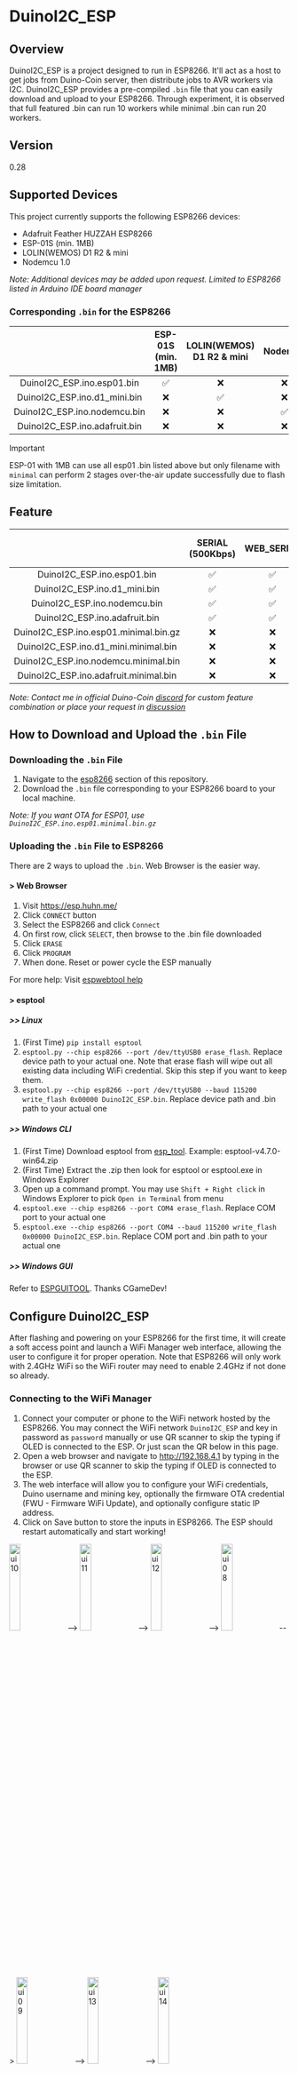 # DuinoI2C_ESP

## Overview
DuinoI2C_ESP is a project designed to run in ESP8266. It'll act as a host to get jobs from Duino-Coin server, then distribute jobs to AVR workers via I2C. DuinoI2C_ESP provides a pre-compiled `.bin` file that you can easily download and upload to your ESP8266. Through experiment, it is observed that full featured .bin can run 10 workers while minimal .bin can run 20 workers.

## Version
0.28

## Supported Devices
This project currently supports the following ESP8266 devices:
- Adafruit Feather HUZZAH ESP8266
- ESP-01S (min. 1MB)
- LOLIN(WEMOS) D1 R2 & mini
- Nodemcu 1.0

*Note: Additional devices may be added upon request. Limited to ESP8266 listed in Arduino IDE board manager*

### Corresponding `.bin` for the ESP8266
|  | ESP-01S (min. 1MB) | LOLIN(WEMOS) D1 R2 & mini | Nodemcu | Adafruit Feather HUZZAH ESP8266 |
| :-: | :-: | :-: | :-: | :-: |
| DuinoI2C_ESP.ino.esp01.bin | ✅ | ❌ | ❌ | ❌ |
| DuinoI2C_ESP.ino.d1_mini.bin | ❌ | ✅ | ❌ | ❌ |
| DuinoI2C_ESP.ino.nodemcu.bin | ❌ | ❌ | ✅ | ❌ |
| DuinoI2C_ESP.ino.adafruit.bin | ❌ | ❌ | ❌ | ✅ |

> [!IMPORTANT]
> ESP-01 with 1MB can use all esp01 .bin listed above but only filename with `minimal` can perform 2 stages over-the-air update successfully due to flash size limitation.

## Feature
||SERIAL (500Kbps)|WEB_SERIAL|DASHBOARD|I2C_SCL|OLED|CRC8|OTA|mDNS|OLED Piggyback|Dim Worker LED|Breathing LED|Static IP|
| :-: | :-: | :-: | :-: | :-: | :-: | :-: | :-: | :-: | :-: | :-: | :-: | :-: |
| DuinoI2C_ESP.ino.esp01.bin | ✅ | ✅ | ✅ | 100KHz/400KHz | ✅ | ✅ | ❌ | ✅ | ❌ | ✅ | ✅ | ✅ |
| DuinoI2C_ESP.ino.d1_mini.bin | ✅ | ✅ | ✅ | 100KHz/400KHz | ✅ | ✅ | ✅ | ✅ | ✅ | ✅ | ✅ | ✅ |
| DuinoI2C_ESP.ino.nodemcu.bin | ✅ | ✅ | ✅ | 100KHz/400KHz | ✅ | ✅ | ✅ | ✅ | ❌ | ✅ | ✅ | ✅ |
| DuinoI2C_ESP.ino.adafruit.bin | ✅ | ✅ | ✅ | 100KHz/400KHz | ✅ | ✅ | ✅ | ✅ | ❌ | ✅ | ✅ | ✅ |
| DuinoI2C_ESP.ino.esp01.minimal.bin.gz | ❌ | ❌ | ❌ | 100KHz/400KHz | ✅ | ✅ | ✅ | ❌ | ❌ | ❌ | ✅ | ✅ |
| DuinoI2C_ESP.ino.d1_mini.minimal.bin | ❌ | ❌ | ❌ | 100KHz/400KHz | ✅ | ✅ | ✅ | ❌ | ❌ | ❌ | ✅ | ✅ |
| DuinoI2C_ESP.ino.nodemcu.minimal.bin | ❌ | ❌ | ❌ | 100KHz/400KHz | ✅ | ✅ | ✅ | ❌ | ❌ | ❌ | ✅ | ✅ |
| DuinoI2C_ESP.ino.adafruit.minimal.bin | ❌ | ❌ | ❌ | 100KHz/400KHz | ✅ | ✅ | ✅ | ❌ | ❌ | ❌ | ✅ | ✅ |


*Note: Contact me in official Duino-Coin [discord](https://discord.gg/duino-coin-677615191793467402) for custom feature combination or place your request in [discussion](https://github.com/JK-Rolling/DuinoI2C_ESP/discussions/2)*

## How to Download and Upload the `.bin` File

### Downloading the `.bin` File
1. Navigate to the [esp8266](https://github.com/JK-Rolling/DuinoI2C_ESP/tree/main/esp8266) section of this repository.
2. Download the `.bin` file corresponding to your ESP8266 board to your local machine.

*Note: If you want OTA for ESP01, use `DuinoI2C_ESP.ino.esp01.minimal.bin.gz`*

### Uploading the `.bin` File to ESP8266
There are 2 ways to upload the `.bin`. Web Browser is the easier way.

#### > Web Browser
1. Visit https://esp.huhn.me/
2. Click `CONNECT` button
3. Select the ESP8266 and click `Connect`
4. On first row, click `SELECT`, then browse to the .bin file downloaded
5. Click `ERASE`
6. Click `PROGRAM`
7. When done. Reset or power cycle the ESP manually

For more help: Visit [espwebtool help](https://blog.spacehuhn.com/espwebtool)

#### > esptool
##### >> Linux
1. (First Time) `pip install esptool`
2. `esptool.py --chip esp8266 --port /dev/ttyUSB0 erase_flash`. Replace device path to your actual one. Note that erase flash will wipe out all existing data including WiFi credential. Skip this step if you want to keep them.
3. `esptool.py --chip esp8266 --port /dev/ttyUSB0 --baud 115200 write_flash 0x00000 DuinoI2C_ESP.bin`. Replace device path and .bin path to your actual one

##### >> Windows CLI
1. (First Time) Download esptool from [esp_tool](https://github.com/espressif/esptool/releases). Example: esptool-v4.7.0-win64.zip
2. (First Time) Extract the .zip then look for esptool or esptool.exe in Windows Explorer
3. Open up a command prompt. You may use `Shift + Right click` in Windows Explorer to pick `Open in Terminal` from menu
4. `esptool.exe --chip esp8266 --port COM4 erase_flash`. Replace COM port to your actual one
5. `esptool.exe --chip esp8266 --port COM4 --baud 115200 write_flash 0x00000 DuinoI2C_ESP.bin`. Replace COM port and .bin path to your actual one

##### >> Windows GUI
Refer to [ESPGUITOOL](https://github.com/CGameDev/ESPGUITOOL/releases). Thanks CGameDev!

## Configure DuinoI2C_ESP
After flashing and powering on your ESP8266 for the first time, it will create a soft access point and launch a WiFi Manager web interface, allowing the user to configure it for proper operation. Note that ESP8266 will only work with 2.4GHz WiFi so the WiFi router may need to enable 2.4GHz if not done so already.

### Connecting to the WiFi Manager
1. Connect your computer or phone to the WiFi network hosted by the ESP8266. You may connect the WiFi network `DuinoI2C_ESP` and key in password as `password` manually or use QR scanner to skip the typing if OLED is connected to the ESP. Or just scan the QR below in this page.
2. Open a web browser and navigate to http://192.168.4.1 by typing in the browser or use QR scanner to skip the typing if OLED is connected to the ESP.
3. The web interface will allow you to configure your WiFi credentials, Duino username and mining key, optionally the firmware OTA credential (FWU - Firmware WiFi Update), and optionally configure static IP address.
4. Click on Save button to store the inputs in ESP8266. The ESP should restart automatically and start working!


<img src="assets/ui10.jpg" alt="ui10" width="20%"> --> <img src="assets/ui11.jpg" alt="ui11" width="20%"> --> <img src="assets/ui12.jpg" alt="ui12" width="20%"> --> <img src="assets/ui08.jpg" alt="ui08" width="20%"> --> <img src="assets/ui09.jpg" alt="ui09" width="20%"> --> <img src="assets/ui13.jpg" alt="ui13" width="20%"> --> <img src="assets/ui14.jpg" alt="ui14" width="20%">

### Advanced Settings
Usually default setting will work out-of-the-box. Refer table below for details.
|Field|Description|
|---|---|
|Board Name|set mDNS to not memorize IP address. e.g. http://d1mini.local/. Except for `minimal`|
|I2C Frequency|ESP I2C Frequency|
|Job Difficulty|Choose the right diff so first few shares will not be rejected. `ARM` for RPi Pico|
|Group Workers|Choose yes to combine workers into threads in webwallet|
|LED GPIO|Refer to your ESP pinout for external LED|
|OLED Piggyback|Only for D1 mini. Make sure to choose the right one! Serial will not work here|
|Host Version|Worker version reported to server|
|Static IP|Set to assign ESP a static IP address|

## Control and Monitor DuinoI2C_ESP
DuinoI2C_ESP web dashboard allow user to access the following
* Webserial
* Firmware WiFi Update (FWU or OTA) with security
* Onboard LED power
* Worker LED brightness
* OLED power and brightness
* ESP Restart

*ESP01 opted `minimal` will only have FWU only*

<img src="assets/ui01.png" alt="ui01" width="50%">
<img src="assets/ui02.png" alt="ui02" width="50%">

minimal.bin lacks web UI to control some feature but they can still be controlled by accessing the endpoint directly.
|Feature|Endpoint|
|---|---|
|onboard LED|http://\<ipaddr\>/led_toggle|
|OLED|http://\<ipaddr\>/oled_toggle|
|ESP restart|http://\<ipaddr\>/restart|
|FW version|http://\<ipaddr\>/GET_VER|

## Update DuinoI2C_ESP
DuinoI2C_ESP may be updated using USB/USB2Serial or OTA for wireless. Most of ESP8266 comes with 4MB onboard flash so both approach will work. ESP01 of 1MB however, need 2 steps approach for OTA.

> [!NOTE]
> `minimal.bin` will see different FWU web UI and no OLED OTA progress bar

### ESP8266 (4MB or more)
1. Navigate to IP address of the ESP with any Internet browser and click `Update ESP` button
2. Sign in with username and password set during WiFi Manager setup. default username and password is `admin` `admin`
3. Click `Select file`
4. Select your .bin or .bin.gz file corresponding to your ESP
5. Click `Open` and wait around 20s
6. The ESP should restart itself and start working. If it shows WiFi Manager screen, just repeat the WiFi setup step as before

<img src="assets/ui03.png" alt="ui03" width="20%"> --> <img src="assets/ui04.png" alt="ui04" width="20%"> --> <img src="assets/ui05.png" alt="ui05" width="20%"> --> <img src="assets/ui06.png" alt="ui06" width="20%"> --> <img src="assets/oled_ota.png" alt="oled_ota" width="20%">

### ESP01 OTA (1MB)
1. Compile interim firmware from [httpUpdateServer](https://github.com/JK-Rolling/DuinoI2C_ESP/tree/main/esp8266/utils/utils/httpUpdateServer). Do remember to update SSID and password in the sketch.
2. Navigate to FWU URL of the ESP with any Internet browser. Example: `http://192.168.0.219/firmware` *Replace the IP with your ESP IP*
3. Sign in with username and password set during WiFi Manager setup. default username and password is `admin` `admin`
4. Click `Select file`
5. Select your compiled .bin file from step 1
6. Click `Open` and wait around 20s. You should see constant ON LED when WiFi is connected. If the LED stay blinking for more than 1 minute, try bring it closer to the WiFi router and restart the ESP. If still fail, the ESP may need to be updated using cable approach.
6. Repeat step 2-5 with `DuinoI2C_ESP.ino.esp01.minimal.bin.gz`
8. Repeat step 6. No OLED support in this interim firmware, so it's normal that the OLED screen seems stuck. The ESP should start working again in 20s.

### CLI Update
The OTA update can be automated using script or command line from Linux terminal. 

`curl -u admin:admin -F "image=@firmware.bin" http://192.168.0.219/firmware`

## OLED (Optional)
Only SSD1306 or compatible 128x64 OLED will be supported. The OLED will be auto detected at address 0x3C. If the mining rig setup is using logic-level-shifter, it is recommended to connect the OLED to 3.3V side for both VCC and I2C SDA/SCL.

### System Info Page
<img src="assets/ui15.jpg" alt="ui15" width="20%">

|Label|Meaning|
|---|---|
|160MHz|CPU Frequency|
|400KHz|I2C Frequency|
|4MB|Flash Size|
|http|local URL to access dashboard, set from WiFiManager `Board Name` field. exclude `.local`|
|RX|WiFi signal strength|
|FHEAP|Free Heap or free memory available. Higher is better|
|Vcc|Supply voltage of the ESP8266|
|CLIENT|Number of webserial client|
|MAC|MAC address of the ESP8266|
|URL|Shorten URL to access this [DuinoI2C_ESP](https://github.com/JK-Rolling/DuinoI2C_ESP)|

### Connection Pinout (Powered from 3.3V)
|| ESP8266 | ESP01 || OLED |
|:-:| :----: | :----: | :----: |:-----: |
|| 3.3V | 3.3V | <---> | Vcc |
|| GND | GND | <---> | GND |
|`SCL`|D1 (GPIO5) | GPIO2 | <---> | SCL |
|`SDA`|D2 (GPIO4) | GPIO0 | <---> | SDA |

For mining rig that intend to put the OLED on top of lolin wemos D1 R2 and mini to source the power from the ESP serial pins, you may connect them by refering to the table below. Take note that `Serial` will be disabled in this use case. Also note that upload via USB/USB-Serial will not work if OLED VCC/GND is connected to RX/TX pin. Disconnect OLED to enable cable upload. If disconnecting OLED is not an option, use FWU instead.
### Connection Pinout (Powered from TX RX Pin)
> [!IMPORTANT]
> Make sure to choose the correct `OLED Piggyback` option from the Advanced settings page. Most OLED do not have reverse voltage protection!

|| ESP8266 || OLED | OLED |
|:-:| :----: | :----: |:-----: |:-----: |
|| TX | <---> | GND | VCC |
|| RX | <---> | VCC | GND |
|`SCL`|D1 (GPIO5) | <---> | SCL | SCL |
|`SDA`|D2 (GPIO4) | <---> | SDA | SDA |

<img src="assets/wemos_txrxpwr.jpg" alt="wemos_txrxpwr" width="30%">  Image courtesy from jpx13

## Reconfigure DuinoI2C_ESP
In case the field entered in previous WiFi Manager page changed, you may do the following to re-enter the setup page.

- Press and release the ESP8266 reset button consecutively 3 times with 3 seconds gap in between (the duration may varies). OR
- Erase the flash and re-upload the `.bin` file.

## Unlock Key
DuinoI2C_ESP is having a soft limit of 3 workers without valid unlock key. Once a valid unlock key is available, the user may experience the full potential and even pushing the ESP8266 boundary.

You may get the unlock key by scanning QR code below or click on this payment link to [**stripe.com**](https://buy.stripe.com/9AQdRm2dO50e6fmcMO) or [**paypal.com**](https://www.paypal.com/ncp/payment/UCWD3ZHAQUAK2). I would be grateful for your support but if this is not your thing, that is totally fine too. Hope you get to see how powerful this little ESP8266 is!

stripe.com :point_right:<img src="assets/qr_9AQdRm2dO50e6fmcMO.png" alt="stripe_pay" width="20%"> <img src="assets/DuinoI2C_ESP U-qrcode.png" alt="paypal_pay" width="20%">:point_left: paypal.com

> [!TIP]
> The unlock key can be reused for multiple ESP8266. One may use 3 workers/ESP without unlock key but may find the total cost is cheaper with unlock key

### BKM (Best Known Method)
- Tested stable operation for 15 workers. Beyond that and up until 20, may need your help to find out as I ran out of AVR. Use `minimal` .bin may help.
- Keep an eye on the free heap as it may cause instability if too low. The firmware tried it's best to keep heap space available.
- Turn off OLED from the web dashboard as updating screen means taking away 1-3% sharetime from one of the worker. Turn it back ON when needed, it saves power too.
- Valid worker address range is 1-127 except 60 (0x3C). Only the first 20 workers will be used.
- if the breathing LED hung, give it 1 minutes. If it doesn't continue breathing, reset the ESP.
- Best ESP-worker combination per experiment is ESP 100KHz and Attiny85 400KHz. The KHz here refers to I2C clock frequency. This combo submit **8.6%** more accepted shares than ESP 100KHz and Attiny85 100KHz combo. Thanks jpx13 for collecting this data!
- Best way to retrieve firmware version from minimal .bin is to use http://<your_esp_ipaddr>/GET_VER
- While fallback or downgrading is common practice, it was never supported due to potential changes in Settings. However, it should present you the wifi manager again in case of failure.

## Bug and Known Issue
||Issue|Theory|Comment|
|:-:|:-:|:-:|:-:|
|1|Missing worker|When number of workers are more than 10, each worker due to it's inaccurate oscillator frequency, may WDT reset itself at different interval after power on. During the reset cycle, it may not respond to ESP I2C scanning, thus ESP will assume no worker exist.|Press the ESP reset button, check all worker are detected, if not, repeat. Potential fix in future is to increase scan iteration and add delay between scan, but this will hinder the boot speed|
|2|Black OLED screen after FWU|Non-issue|FWU usually takes around 15 seconds to reboot once new firmware is received|
|3|Discontinuity in webserial share count print|The free heap is running too low|Non-essential task, in this case webserial print is suspended. It'll auto resume once the free heap is back to healthy level|
|4|Frequent worker restart|Likely due to too many workers causing the ESP to ran out of heap memory|Either reduce worker count or redistribute workers to other ESP. Avoid using webserial|
|5|Worker not detected|Something went wrong in the I2C bus or worker|Load [i2c_scanner](https://github.com/JK-Rolling/DuinoI2C_ESP/tree/main/esp8266/utils/utils/i2c_scanner) into ESP to check the I2C bus and worker health|
|6|ESP restarts itself|Ran out of memory|Recommended to use `minimal` .bin fw or reduce worker count to 10. You may request smaller footprint .bin from [Custom Feature Request](https://github.com/JK-Rolling/DuinoI2C_ESP/discussions/2)|
|7|Web dashboard button not working|ESP is too far from router or the power supply is too weak|bring the ESP closer to the wifi router and make sure to use a good PSU. add capacitor for ESP-01s|
|8|Seeing `-USER BANNED-` message|The username supplied is banned|Contact [duinocoin.com](https://duinocoin.com/contact) for more info|
|9|OTA progress bar stuck|ESP ran out of heap memory|Reset the ESP and redo the OTA as soon as ESP WiFi connection is established|
